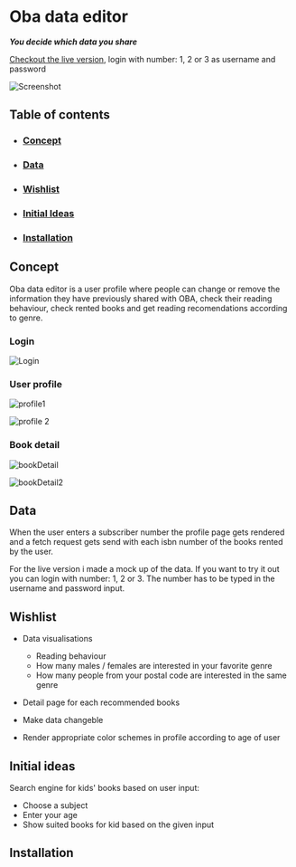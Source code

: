 # Oba data editor
*__You decide which data you share__*

[Checkout the live version](https://countnick.github.io/project-1-1920/), login with number: 1, 2 or 3 as username and password

![Screenshot](https://user-images.githubusercontent.com/47485018/76060182-fb9c5280-5f80-11ea-876e-eb21efe6dbd5.png)


## Table of contents

* ### [Concept](https://github.com/CountNick/project-1-1920#concept)
* ### [Data](https://github.com/CountNick/project-1-1920#data)
* ### [Wishlist](https://github.com/CountNick/project-1-1920#wishlist)
* ### [Initial Ideas](https://github.com/CountNick/project-1-1920#wishlist)
* ### [Installation]()

## Concept

Oba data editor is a user profile where people can change or remove the information they have previously shared with OBA, check their reading behaviour, check rented books and get reading recomendations according to genre.

### Login 
![Login](https://user-images.githubusercontent.com/47485018/76058929-e7a32180-5f7d-11ea-8230-fe7c4bb7f3f2.gif)


### User profile
![profile1](https://user-images.githubusercontent.com/47485018/76059149-6a2be100-5f7e-11ea-96ba-28d45ab4c7d9.gif)

![profile 2](https://user-images.githubusercontent.com/47485018/76059317-d3abef80-5f7e-11ea-85f4-294e8dabb872.gif)

### Book detail
![bookDetail](https://user-images.githubusercontent.com/47485018/76059480-4321df00-5f7f-11ea-83f3-ed441f59ce4f.gif)

![bookDetail2](https://user-images.githubusercontent.com/47485018/76059619-9b58e100-5f7f-11ea-9b41-7a2d4ee43e8f.gif)

## Data

When the user enters a subscriber number the profile page gets rendered and a fetch request gets send with each isbn number of the books rented by the user. 

For the live version i made a mock up of the data. If you want to try it out you can login with number: 1, 2 or 3. The number has to be typed in the username and password input.

## Wishlist

* Data visualisations
    * Reading behaviour
    * How many males / females are interested in your favorite genre
    * How many people from your postal code are interested in the same genre 

* Detail page for each recommended books

* Make data changeble

* Render appropriate color schemes in profile according to age of user

## Initial ideas

Search engine for kids' books based on user input:

* Choose a subject
* Enter your age
* Show suited books for kid based on the given input

## Installation 

